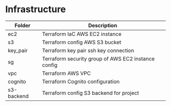 # Infrastructure

| Folder     | Description                                         |
| ---------- | --------------------------------------------------- |
| ec2        | Terraform IaC AWS EC2 instance                      |
| s3         | Terraform config AWS S3 bucket                      |
| key_pair   | Terraform key pair ssh key connection               |
| sg         | Terraform security group of AWS EC2 instance config |
| vpc        | Terraform AWS VPC                                   |
| cognito    | Terraform Cognito configuration                     |
| s3-backend | Terraform config S3 backend for project             |
